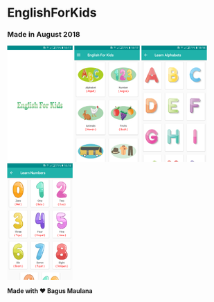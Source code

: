# EnglishForKids

### Made in August 2018

<img src="https://raw.githubusercontent.com/bagusmaulana06/EnglishForKids/files/img1.png" width=30% height=30%>

<img src="https://raw.githubusercontent.com/bagusmaulana06/EnglishForKids/files/img2.png" width=30% height=30%>

<img src="https://raw.githubusercontent.com/bagusmaulana06/EnglishForKids/files/img3.png" width=30% height=30%>

<img src="https://raw.githubusercontent.com/bagusmaulana06/EnglishForKids/files/img4.png" width=30% height=30%>

**Made with ❤️ Bagus Maulana**
